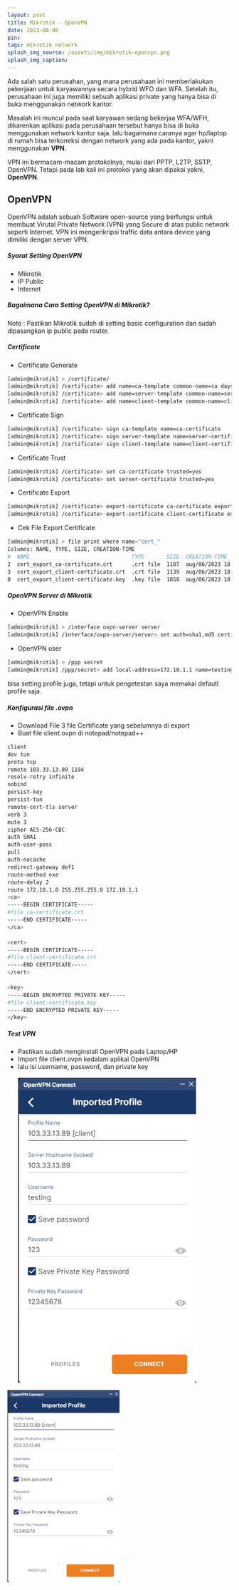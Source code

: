 ```yaml
---
layout: post
title: Mikrotik - OpenVPN
date: 2023-08-06
pin: 
tags: mikrotik network
splash_img_source: /assets/img/mikrotik-openvpn.png
splash_img_caption: 
---
```

Ada salah satu perusahan, yang mana perusahaan ini memberlakukan pekerjaan untuk karyawannya secara hybrid WFO dan WFA. Setelah itu, perusahaan ini juga memiliki sebuah aplikasi private yang hanya bisa di buka menggunakan network kantor.

Masalah ini muncul pada saat karyawan sedang bekerjaa WFA/WFH, dikarenkan aplikasi pada perusahaan tersebut hanya bisa di buka menggunakan network kantor saja. lalu bagaimana caranya agar hp/laptop di rumah bisa terkoneksi dengan network yang ada pada kantor, yakni menggunakan <b>VPN</b>.

VPN ini bermacam-macam protokolnya, mulai dari PPTP, L2TP, SSTP, OpenVPN. Tetapi pada lab kali ini protokol yang akan dipakai yakni, <b>OpenVPN</b>.

## OpenVPN
OpenVPN adalah sebuah Software open-source yang berfungsi untuk membuat Virutal Private Network (VPN) yang Secure di atas public network seperti Internet. VPN ini mengenkripsi traffic data antara device yang dimiliki dengan server VPN.

##### Syarat Setting OpenVPN
- Mikrotik
- IP Public
- Internet

##### Bagaimana Cara Setting OpenVPN di Mikrotik?
Note : Pastikan Mikrotik sudah di setting basic configuration dan sudah dipasangkan ip public pada router.

##### Certificate
- Certificate Generate
```sh
[admin@mikrotik] > /certificate/
[admin@mikrotik] /certificate> add name=ca-template common-name=ca days-valid=3650 key-size=2048 key-usage=crl-sign,key-cert-sign
[admin@mikrotik] /certificate> add name=server-template common-name=server days-valid=3650 key-size=2048 key-usage=digital-signature,key-encipherment,tls-server
[admin@mikrotik] /certificate> add name=client-template common-name=client days-valid=3650 key-size=2048 key-usage=tls-client
```

- Certificate Sign
```sh
[admin@mikrotik] /certificate> sign ca-template name=ca-certificate
[admin@mikrotik] /certificate> sign server-template name=server-certificate ca=ca-certificate
[admin@mikrotik] /certificate> sign client-template name=client-certificate ca=ca-certificate
```

- Certificate Trust
```sh
[admin@mikrotik] /certificate> set ca-certificate trusted=yes
[admin@mikrotik] /certificate> set server-certificate trusted=yes
```

- Certificate Export
```sh
[admin@mikrotik] /certificate> export-certificate ca-certificate export-passphrase=""
[admin@mikrotik] /certificate> export-certificate client-certificate export-passphrase="12345678"
```

- Cek File Export Certificate
```sh
[admin@mikrotik] > file print where name~"cert_"
Columns: NAME, TYPE, SIZE, CREATION-TIME
#  NAME                                TYPE       SIZE  CREATION-TIME       
2  cert_export_ca-certificate.crt      .crt file  1107  aug/06/2023 18:41:47
3  cert_export_client-certificate.crt  .crt file  1139  aug/06/2023 18:41:48
0  cert_export_client-certificate.key  .key file  1858  aug/06/2023 18:41:48
```

##### OpenVPN Server di Mikrotik
- OpenVPN Enable
```sh
[admin@mikrotik] > /interface ovpn-server server
[admin@mikrotik] /interface/ovpn-server/server> set auth=sha1,md5 certificate=server-certificate cipher=blowfish128,aes128,aes192,aes256 enabled=yes require-client-certificate=yes
```

- OpenVPN user
```sh
[admin@mikrotik] > /ppp secret
[admin@mikrotik] /ppp/secret> add local-address=172.10.1.1 name=testing remote-address=172.10.1.2 password=123
```
bisa setting profile juga, tetapi untuk pengetestan saya memakai defautl profile saja.

##### Konfigurasi file .ovpn 
- Download File 3 file Certificate yang sebelumnya di export
- Buat file client.ovpn di notepad/notepad++
```sh
client
dev tun
proto tcp
remote 103.33.13.89 1194
resolv-retry infinite
nobind
persist-key
persist-tun
remote-cert-tls server
verb 3
mute 3
cipher AES-256-CBC
auth SHA1
auth-user-pass
pull
auth-nocache
redirect-gateway def1
route-method exe
route-delay 2
route 172.10.1.0 255.255.255.0 172.10.1.1
<ca> 
-----BEGIN CERTIFICATE-----
#file ca-certificate.crt
-----END CERTIFICATE-----
</ca>

<cert> 
-----BEGIN CERTIFICATE-----
#file client-certificate.crt
-----END CERTIFICATE-----
</cert>

<key> 
-----BEGIN ENCRYPTED PRIVATE KEY-----
#file client-certificate.key
-----END ENCRYPTED PRIVATE KEY-----
</key>
```

##### Test VPN
- Pastikan sudah menginstall OpenVPN pada Laptop/HP
- Import file client.ovpn kedalam aplikai OpenVPN
- lalu isi username, password, dan private key
<br><br>
![OpenVPN Client](/assets/img/mikrotik-openvpn1.png)
<img src="/assets/img/mikrotik-openvpn1.png" alt="OpenVPN Client" width="50%" height="50%">